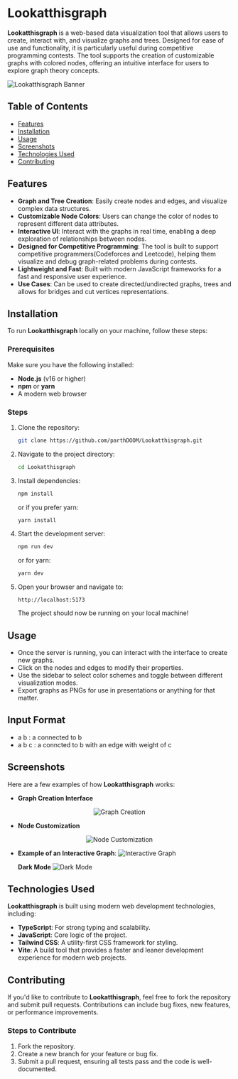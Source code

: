 # Lookatthisgraph

**Lookatthisgraph** is a web-based data visualization tool that allows users to create, interact with, and visualize graphs and trees. Designed for ease of use and functionality, it is particularly useful during competitive programming contests. The tool supports the creation of customizable graphs with colored nodes, offering an intuitive interface for users to explore graph theory concepts.

![Lookatthisgraph Banner](screenshots/page.png)

## Table of Contents

- [Features](#features)
- [Installation](#installation)
- [Usage](#usage)
- [Screenshots](#screenshots)
- [Technologies Used](#technologies-used)
- [Contributing](#contributing)

## Features

- **Graph and Tree Creation**: Easily create nodes and edges, and visualize complex data structures.
- **Customizable Node Colors**: Users can change the color of nodes to represent different data attributes.
- **Interactive UI**: Interact with the graphs in real time, enabling a deep exploration of relationships between nodes.
- **Designed for Competitive Programming**: The tool is built to support competitive programmers(Codeforces and Leetcode), helping them visualize and debug graph-related problems during contests.
- **Lightweight and Fast**: Built with modern JavaScript frameworks for a fast and responsive user experience.
- **Use Cases**: Can be used to create directed/undirected graphs, trees and allows for bridges and cut vertices representations.

## Installation

To run **Lookatthisgraph** locally on your machine, follow these steps:

### Prerequisites

Make sure you have the following installed:

- **Node.js** (v16 or higher)
- **npm** or **yarn**
- A modern web browser

### Steps

1. Clone the repository:

   ```bash
   git clone https://github.com/parthDOOM/Lookatthisgraph.git
   ```

2. Navigate to the project directory:

   ```bash
   cd Lookatthisgraph
   ```

3. Install dependencies:

   ```bash
   npm install
   ```

   or if you prefer yarn:

   ```bash
   yarn install
   ```

4. Start the development server:

   ```bash
   npm run dev
   ```

   or for yarn:

   ```bash
   yarn dev
   ```

5. Open your browser and navigate to:

   ```
   http://localhost:5173
   ```

   The project should now be running on your local machine!

## Usage

- Once the server is running, you can interact with the interface to create new graphs.
- Click on the nodes and edges to modify their properties.
- Use the sidebar to select color schemes and toggle between different visualization modes.
- Export graphs as PNGs for use in presentations or anything for that matter.

## Input Format

- a b : a connected to b
- a b c : a conncted to b with an edge with weight of c

## Screenshots

Here are a few examples of how **Lookatthisgraph** works:

- **Graph Creation Interface**

<div align="center">
  <img src="screenshots/graph_interface.png" alt="Graph Creation" />
</div>

- **Node Customization**

<div align="center">
  <img src="screenshots/node_interface.png" alt="Node Customization" />
</div>

- **Example of an Interactive Graph**:
  ![Interactive Graph](screenshots/sample.png)

  **Dark Mode**
  ![Dark Mode](screenshots/dark.png)

## Technologies Used

**Lookatthisgraph** is built using modern web development technologies, including:

- **TypeScript**: For strong typing and scalability.
- **JavaScript**: Core logic of the project.
- **Tailwind CSS**: A utility-first CSS framework for styling.
- **Vite**: A build tool that provides a faster and leaner development experience for modern web projects.

## Contributing

If you'd like to contribute to **Lookatthisgraph**, feel free to fork the repository and submit pull requests. Contributions can include bug fixes, new features, or performance improvements.

### Steps to Contribute

1. Fork the repository.
2. Create a new branch for your feature or bug fix.
3. Submit a pull request, ensuring all tests pass and the code is well-documented.
